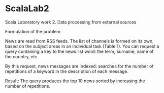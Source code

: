 # ScalaLab2
Scala Laboratory work 2. Data processing from external sources

Formulation of the problem:

  News are read from RSS feeds. The list of channels is formed on its own, based on the subject
areas in an individual task (Table 1). You can request a query containing a key to the news list
word: the term, surname, name of the country, etc.

By this request, news messages are indexed: searches for the number of repetitions of a keyword in the description of each message.

Result: The query produces the top 10 news sorted by increasing the number of repetitions.
